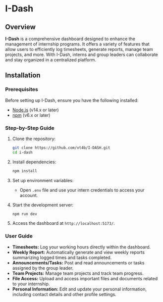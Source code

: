 # I-Dash

## Overview

**I-Dash** is a comprehensive dashboard designed to enhance the management of internship programs. It offers a variety of features that allow users to efficiently log timesheets, generate reports, manage team projects, and more. With I-Dash, interns and group  leaders can collaborate and stay organized in a centralized platform.

## Installation

### Prerequisites

Before setting up I-Dash, ensure you have the following installed:

- [Node.js](https://nodejs.org/) (v14.x or later)
- [npm](https://www.npmjs.com/) (v6.x or later)

### Step-by-Step Guide

1. Clone the repository:
   ```bash
   git clone https://github.com/vt4b/I-DASH.git
   cd i-dash
   ```

2. Install dependencies:
   ```bash
   npm install
   ```

3. Set up environment variables:
   - Open `.env` file and use your intern credentials to access your account.

4. Start the development server:
   ```bash
   npm run dev
   ```

5. Access the dashboard at `http://localhost:5173/`.

### User Guide

- **Timesheets:** Log your working hours directly within the dashboard.
- **Weekly Report:** Automatically generate and view weekly reports summarizing logged times and tasks completed.
- **Announcements/Tasks:** Post and read announcements or tasks assigned by the group leader.
- **Team Projects:** Manage team projects and track team progress.
- **File Access:** Upload and access important files and documents related to your internship.
- **Personal Information:** Edit and update your personal information, including contact details and other profile settings.
